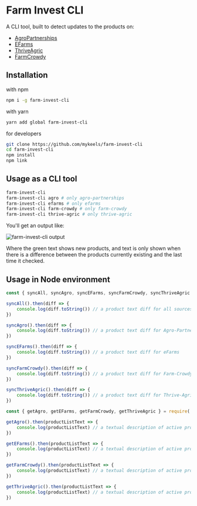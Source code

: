 # Farm Invest CLI

A CLI tool, built to detect updates to the products on:

- [AgroPartnerships](https://agropartnerships.co)
- [EFarms](https://www.efarms.com.ng)
- [ThriveAgric](https://www.thriveagric.com)
- [FarmCrowdy](https://www.farmcrowdy.com)

## Installation

with npm

```sh
npm i -g farm-invest-cli
```

with yarn

```sh
yarn add global farm-invest-cli
```

for developers

```sh
git clone https://github.com/mykeels/farm-invest-cli
cd farm-invest-cli
npm install
npm link
```

## Usage as a CLI tool

```sh
farm-invest-cli
farm-invest-cli agro # only agro-partnerships
farm-invest-cli efarms # only efarms
farm-invest-cli farm-crowdy # only farm-crowdy
farm-invest-cli thrive-agric # only thrive-agric
```

You'll get an output like:

![farm-invest-cli output](https://user-images.githubusercontent.com/11996508/51835933-238da100-22ff-11e9-8dfc-1086b0db4d52.png)

Where the green text shows new products, and text is only shown when there is a difference between the products currently existing and the last time it checked.

## Usage in Node environment

```js
const { syncAll, syncAgro, syncEFarms, syncFarmCrowdy, syncThriveAgric } = require('farm-invest-cli')

syncAll().then(diff => {
    console.log(diff.toString()) // a product text diff for all sources
})

syncAgro().then(diff => {
    console.log(diff.toString()) // a product text diff for Agro-Partnerships
})

syncEFarms().then(diff => {
    console.log(diff.toString()) // a product text diff for eFarms
})

syncFarmCrowdy().then(diff => {
    console.log(diff.toString()) // a product text diff for Farm-Crowdy
})

syncThriveAgric().then(diff => {
    console.log(diff.toString()) // a product text diff for Thrive-Agric
})
```

```js
const { getAgro, getEFarms, getFarmCrowdy, getThriveAgric } = require('farm-invest-cli')

getAgro().then(productListText => {
    console.log(productListText) // a textual description of active products on Agro-Partnerships
})

getEFarms().then(productListText => {
    console.log(productListText) // a textual description of active products on eFarms
})

getFarmCrowdy().then(productListText => {
    console.log(productListText) // a textual description of active products on Farm-Crowdy
})

getThriveAgric().then(productListText => {
    console.log(productListText) // a textual description of active products on Thrive-Agric
})
```